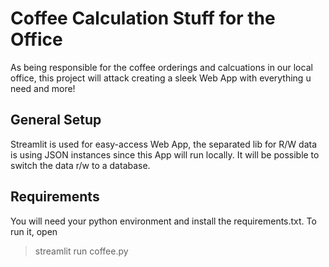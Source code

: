 # Coffee Calculation Stuff for the Office 

As being responsible for the coffee orderings and calcuations in our local office, this project will attack creating a sleek Web App with everything u need and more!

## General Setup

Streamlit is used for easy-access Web App, the separated lib for R/W data is using JSON instances since this App will run locally. It will be possible to switch the data r/w to a database.

## Requirements

You will need your python environment and install the requirements.txt. To run it, open

> streamlit run coffee.py

